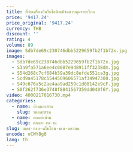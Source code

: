 ```yaml
---
title: ที่จับเครื่องบินไบโอนิคเบิร์ดควบคุมระยะไกล
price: '9417.24'
price_original: '9417.24'
currency: THB
discount: ''
rating: 4
volume: 89
image: Sdb7de69c230746dbb5229659fb2f1b72x.jpg
images:
  - Sdb7de69c230746dbb5229659fb2f1b72x.jpg
  - S3a9fa571a6ee4c0087e9d8911ff3238dm.jpg
  - S54d268c7cf684b39a39dc8efde551ca3g.jpg
  - Scd9a45178c5544509606571af34947300.jpg
  - S49c676a5c2ae4aa9ad259c1d08142e9cF.jpg
  - S0f262f736e3748f8841567359dd040f6Y.jpg
video: 4000217016730.mp4
categories:
  - name: บ้านและสวน
    slug: านและสวน
  - name: ตกแต่งบ้าน
    slug: ตกแต-งบ-าน
slug: บเคร-องบ-นไบโอน-คเบ-ดควบค
encode: oCWY8g0
lang: th
---
```

  